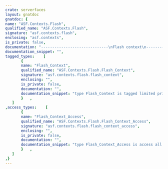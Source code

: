 ```yaml
---
crate: serverfaces
layout: gnatdoc
gnatdoc: {
name: "ASF.Contexts.Flash",
qualified_name: "ASF.Contexts.Flash",
signature: "asf.contexts.flash",
enclosing: "asf.contexts",
is_private: false,
documentation: "------------------------------\nFlash context\n------------------------------\nThe <b>Flash_Context</b> gives access to the flash instance and its management.\nThere are two flash instances: the 'previous' and the 'next' one.\n o attributes are read from the 'previous' instance,\n o attributes are written by default to the 'next' instance,",
documentation_snippet: "",
tagged_types:    [
       {
       name: "Flash_Context",
       qualified_name: "ASF.Contexts.Flash.Flash_Context",
       signature: "asf.contexts.flash.flash_context",
       enclosing: "",
       is_private: false,
       documentation: "",
       documentation_snippet: "type Flash_Context is tagged limited private;",
       }   ,
   ]
,access_types:    [
       {
       name: "Flash_Context_Access",
       qualified_name: "ASF.Contexts.Flash.Flash_Context_Access",
       signature: "asf.contexts.flash.flash_context_access",
       enclosing: "",
       is_private: false,
       documentation: "",
       documentation_snippet: "type Flash_Context_Access is access all Flash_Context'Class;",
       }   ,
   ]
,}
---
```

